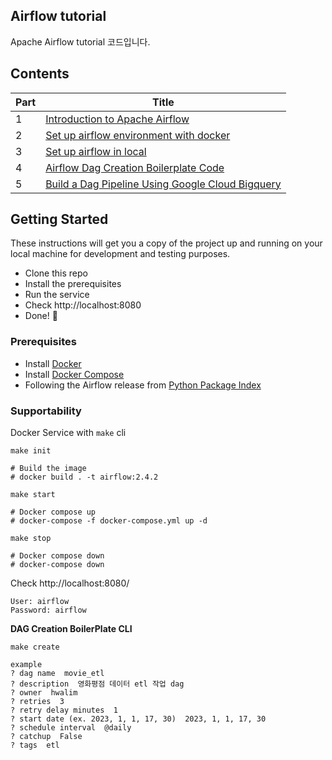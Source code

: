Airflow tutorial
---

Apache Airflow tutorial 코드입니다. 

## Contents

| Part | Title                                                                                                                                                               |
|------|---------------------------------------------------------------------------------------------------------------------------------------------------------------------|
| 1    | [Introduction to Apache Airflow](https://amazelimi.tistory.com/entry/Airflow-1)                                                                                     |
| 2    | [Set up airflow environment with docker]()                                                                                                                          |
| 3    | [Set up airflow in local](https://amazelimi.tistory.com/entry/Airflow-local-%EC%84%A4%EC%B9%98)                                                                     |
| 4    | [Airflow Dag Creation Boilerplate Code](https://amazelimi.tistory.com/entry/Airflow-DAG-Boilerplate-CLI-%EB%8F%84%EA%B5%AC-%EC%83%9D%EC%84%B1-LIM)                  |
| 5    | [Build a Dag Pipeline Using Google Cloud Bigquery]() |


## Getting Started

These instructions will get you a copy of the project up and running on your local machine for development and testing purposes.

- Clone this repo
- Install the prerequisites
- Run the service
- Check http://localhost:8080
- Done! :tada:

### Prerequisites

- Install [Docker](https://www.docker.com/)
- Install [Docker Compose](https://docs.docker.com/compose/install/)
- Following the Airflow release from [Python Package Index](https://pypi.python.org/pypi/apache-airflow)

### Supportability

Docker Service with `make` cli

```
make init

# Build the image
# docker build . -t airflow:2.4.2
```

```
make start

# Docker compose up
# docker-compose -f docker-compose.yml up -d
```

```
make stop

# Docker compose down
# docker-compose down
```

Check http://localhost:8080/

```
User: airflow
Password: airflow
```

**DAG Creation BoilerPlate CLI**
```
make create

example
? dag name  movie_etl
? description  영화평점 데이터 etl 작업 dag
? owner  hwalim
? retries  3
? retry delay minutes  1
? start date (ex. 2023, 1, 1, 17, 30)  2023, 1, 1, 17, 30
? schedule interval  @daily
? catchup  False
? tags  etl
```